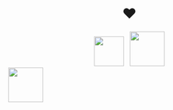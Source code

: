 <h1 align="center">❤</h1>
<div align="center">
  <img src="https://github.com/YeongGwang8239/YeongGwang8239/assets/94180449/1ab061ed-23b7-4720-b015-7c35d33560fe" width="60">
&nbsp;
  <img src="https://cdn.icon-icons.com/icons2/2415/PNG/512/c_original_logo_icon_146611.png" width="70">
</div>
&nbsp;
  <img src="https://github.com/YeongGwang8239/YeongGwang8239/assets/94180449/a0a097f2-ced7-41cb-922d-bd3bce8ac685" width="70">
</div>
  
